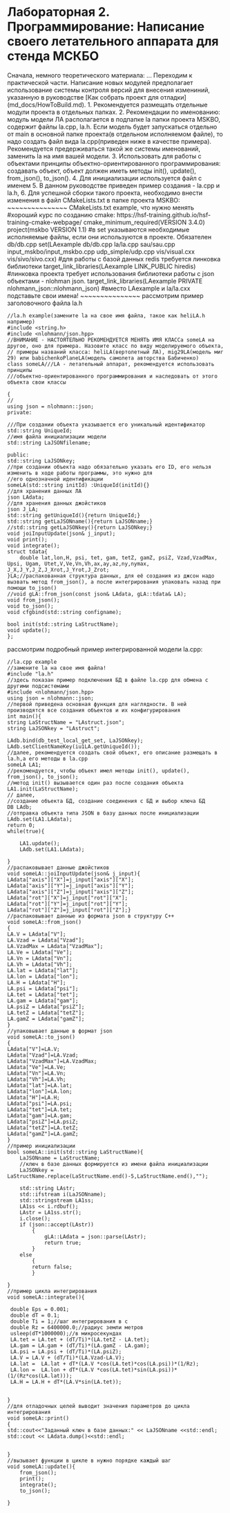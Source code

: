 <H1>Лабораторная 2. Программирование: Написание своего летательного аппарата для стенда МСКБО</H1>
Сначала, немного теоретического материала:
...
Переходим к практической части.
Написание новых модулей предполагает использование системы контроля версий для внесения измениний, указанную в руководстве [Как собрать проект для отладки](md_docs/HowToBuild.md).
1. Рекомендуется размещать отдельные модули проекта в отдельных папках.
2. Рекомендации по именованию: модуль модели ЛА располагается в подпапке la папки проекта MSKBO, содержит файлы la.cpp, la.h. Если модель будет запускаться отдельно от main в основной папке проекта(в отдельном исполняемом файле), то надо создать файл вида la.cpp(приведен ниже в качестве примера). Рекомендуется предерживаться такой же системы именований, заменить la на имя вашей модели.
3. Использовать для работы с объектами принципы объектно-ориентированного программирования: создавать объект, объект должен иметь методы init(), update(), from_json(), to_json().
4. Для инициализации используется файл с именем
5. В данном руководстве приведен пример создания - la.cpp и la.h, 
6. Для успешной сборки такого проекта, необходимо внести изменения в файл CMakeLists.txt в папке проекта MSKBO:
~~~~~~~~~~~~~~~
CMakeLists.txt example, что нужно менять
#хороший курс по созданию cmake: https://hsf-training.github.io/hsf-training-cmake-webpage/
cmake_minimum_required(VERSION 3.4.0) 
project(mskbo VERSION 1.1)
#в set указываются необходимые исполняемые файлы, если они используются в проекте. Обязателен db/db.cpp
set(LAexample db/db.cpp la/la.cpp sau/sau.cpp input_mskbo/input_mskbo.cpp udp_simple/udp.cpp vis/visual.cxx vis/sivo/sivo.cxx)
#для работы с базой данных redis требуется линковка библиотеки
target_link_libraries(LAexample LINK_PUBLIC hiredis)
#линковка проекта требует использования библиотеки работы с json объектами - nlohman json.
target_link_libraries(LAexample PRIVATE nlohmann_json::nlohmann_json)
#вместо LAexample и la/la.cxx подставьте свои имена!
~~~~~~~~~~~~~~~
рассмотрим пример заголовочного файла la.h


~~~~~~~~~~~~~~~{.cpp}
//la.h example(замените la на свое имя файла, такое как heliLA.h например)
#include <string.h>
#include <nlohmann/json.hpp>
//ВНИМАНИЕ - НАСТОЯТЕЛЬНО РЕКОМЕНДУЕТСЯ МЕНЯТЬ ИМЯ КЛАССа someLA на другое, оно для примера. Назовите класс по виду моделируемого объекта, 
// примеры названий класса: heliLA(вертолетный ЛА), mig29LA(модель миг 29) или babichenkoPlaneLA(модель самолета авторства Бабиченко)
class someLA///LA - летательный аппарат, рекомендуется использовать принципы
///объектно-ориентированного программирования и наследовать от этого объекта свои классы

{
//
using json = nlohmann::json;
private:

///При создании объекта указывается его уникальный идентификатор
std::string UniqueId;
//имя файла инициализации модели
std::string LaJSONfilename;

public:
std::string LaJSONkey;
//при создании объекта надо обязательно указать его ID, его нельзя изменить в ходе работы программы, это нужно для 
//его однозначной идентификации 
someLA(std::string initId) :UniqueId(initId){}
//для хранения данных ЛА
json LAdata;
//для хранения данных джойстиков
json J_LA;
std::string getUniqueId(){return UniqueId;}
std::string getLaJSONname(){return LaJSONname;}
//std::string getLaJSONkey(){return LaJSONkey;}
void joiInputUpdate(json& j_input);
void print();
void integrate();
struct tdata{
    double lat,lon,H, psi, tet, gam, tetZ, gamZ, psiZ, Vzad,VzadMax, Upsi, Ugam, Utet,V,Ve,Vn,Vh,ax,ay,az,ny,nymax, J_X,J_Y,J_Z,J_Xrot,J_Yrot,J_Zrot;	
}LA;//распакованная структура данных, для её создания из джсон надо вызвать метод from_json(), а после интегрирования упаковать назад при помощи to_json()
//void gLA::from_json(const json& LAdata, gLA::tdata& LA);
void from_json();
void to_json();
void cfgbind(std::string configname);

bool init(std::string LaStructName);
void update();
};
~~~~~~~~~~~~~~~
рассмотрим подробный пример интегрированной модели la.cpp:
~~~~~~~~~~~~~~~{.h}
//la.cpp example
//замените la на свое имя файла!
#include "la.h"
//здесь показан пример подключения БД в файле la.cpp для обмена с другими подсистемами
#include <nlohmann/json.hpp>
using json = nlohmann::json;
//первой приведена основная функция для наглядности. В ней производятся все создания объектов и их конфигурирования
int main(){
string LaStructName = "LAstruct.json";
string LaJSONkey = "LAstruct";

LAdb.bind(db_test_local_get_set, LaJSONkey);
LAdb.setClientNameKey(iu1LA.getUniqueId());
//далее, рекомендуется создать свой объект, его описание размещать в la.h,а его методы в la.cpp
someLA LA1;
//рекомендуется, чтобы объект имел методы init(), update(), from_json(), to_json();
//метод init() вызывается один раз после создания объекта
LA1.init(LaStructName); 
// далее, 
//создание объекта БД, создание соединения с БД и выбор ключа БД
DB LAdb;
//отправка объекта типа JSON в базу данных после инициализации
LAdb.set(LA1.LAdata);
return 0;
while(true){
    
    LA1.update();
    LAdb.set(LA1.LAdata);

}
//распаковывает данные джойстиков
void someLA::joiInputUpdate(json& j_input){
LAdata["axis"]["X"]=j_input["axis"]["X"];
LAdata["axis"]["Y"]=j_input["axis"]["Y"];
LAdata["axis"]["Z"]=j_input["axis"]["Z"];
LAdata["rot"]["X"]=j_input["rot"]["X"];
LAdata["rot"]["Y"]=j_input["rot"]["Y"];
LAdata["rot"]["Z"]=j_input["rot"]["Z"];}
//распаковывает данные из формата json в структуру С++
void someLA::from_json()
{
LA.V = LAdata["V"];
LA.Vzad = LAdata["Vzad"];
LA.VzadMax = LAdata["VzadMax"];
LA.Ve = LAdata["Ve"];
LA.Vn = LAdata["Vn"];
LA.Vh = LAdata["Vh"];
LA.lat = LAdata["lat"];
LA.lon = LAdata["lon"];
LA.H = LAdata["H"];
LA.psi = LAdata["psi"];
LA.tet = LAdata["tet"];
LA.gam = LAdata["gam"];
LA.psiZ = LAdata["psiZ"];
LA.tetZ = LAdata["tetZ"];
LA.gamZ = LAdata["gamZ"];
}
//упаковывает данные в формат json
void someLA::to_json()
{
LAdata["V"]=LA.V;
LAdata["Vzad"]=LA.Vzad;
LAdata["VzadMax"]=LA.VzadMax;
LAdata["Ve"]=LA.Ve;
LAdata["Vn"]=LA.Vn;
LAdata["Vh"]=LA.Vh;
LAdata["lat"]=LA.lat;
LAdata["lon"]=LA.lon;
LAdata["H"]=LA.H;
LAdata["psi"]=LA.psi;
LAdata["tet"]=LA.tet;
LAdata["gam"]=LA.gam;
LAdata["psiZ"]=LA.psiZ;
LAdata["tetZ"]=LA.tetZ;
LAdata["gamZ"]=LA.gamZ;
}
//пример инициализации
bool someLA::init(std::string LaStructName){
    LaJSONname = LaStructName;
    //ключ в базе данных формируется из имени файла инициализации
    LaJSONkey = LaStructName.replace(LaStructName.end()-5,LaStructName.end(),"");
   
    std::string LAstr;
    std::ifstream i(LaJSONname);
    std::stringstream LA1ss;
    LA1ss << i.rdbuf();
    LAstr = LA1ss.str();
    i.close();
    if (json::accept(LAstr))
        {
            gLA::LAdata = json::parse(LAstr);
            return true;    
        }
    else
        {
        return false;
        }

}
//пример цикла интегрирования
void someLA::integrate(){

 double Eps = 0.001;
 double dT = 0.1;
 double Ti = 1;//шаг интегрирования в c
 double Rz = 6400000.0;//радиус земли метров
 usleep(dT*1000000);//в микросекундах
 LA.tet = LA.tet + (dT/Ti)*(LA.tetZ - LA.tet);
 LA.gam = LA.gam + (dT/Ti)*(LA.gamZ - LA.gam);
 LA.psi = LA.psi + (dT/Ti)*(LA.psiZ);
 LA.V = LA.V + (dT/Ti)*(LA.Vzad-LA.V);
 LA.lat =  LA.lat + dT*(LA.V *cos(LA.tet)*cos(LA.psi))*(1/Rz);
 LA.lon =  LA.lon + dT*(LA.V *cos(LA.tet)*sin(LA.psi))*(1/(Rz*cos(LA.lat)));
 LA.H = LA.H + dT*(LA.V*sin(LA.tet));


}
//для отладочных целей выводит значения параметров до цикла интегрирования
void someLA::print()
{
std::cout<<"Заданный ключ в базе данных:" << LaJSONname <<std::endl;
std::cout << LAdata.dump()<<std::endl;

     
}
//вызывает функции в цикле в нужно порядке каждый шаг
void someLA::update(){
    from_json();
    print();
    integrate();
    to_json();

}

~~~~~~~~~~~~~~~